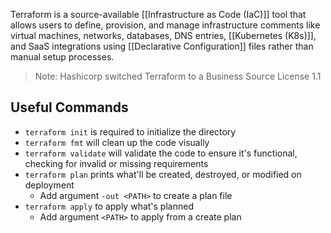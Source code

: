 Terraform is a source-available [[Infrastructure as Code (IaC)]] tool that allows users to define, provision, and manage infrastructure comments like virtual machines, networks, databases, DNS entries, [[Kubernetes (K8s)]], and SaaS integrations using [[Declarative Configuration]] files rather than manual setup processes. 

> Note:  Hashicorp switched Terraform to a Business Source License 1.1

## Useful Commands
- `terraform init` is required to initialize the directory
- `terraform fmt` will clean up the code visually
- `terraform validate` will validate the code to ensure it's functional, checking for invalid or missing requirements 
- `terraform plan` prints what'll be created, destroyed, or modified on deployment
	- Add argument `-out <PATH>` to create a plan file
- `terraform apply` to apply what's planned
	- Add argument `<PATH>` to apply from a create plan